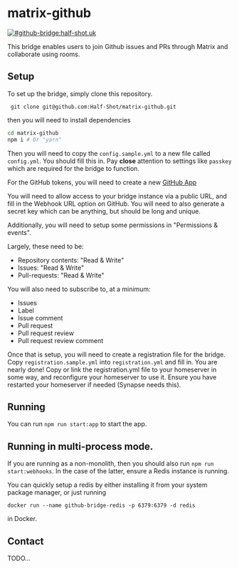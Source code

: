 matrix-github
=============

[![#github-bridge:half-shot.uk](https://img.shields.io/matrix/github-bridge:half-shot.uk.svg?server_fqdn=matrix.half-shot.uk&label=%23github-bridge:half-shot.uk&logo=matrix)](https://matrix.to/#/#github-bridge:half-shot.uk)


This bridge enables users to join Github issues and PRs through Matrix and collaborate using rooms.

## Setup

To set up the bridge, simply clone this repository.

` git clone git@github.com:Half-Shot/matrix-github.git`

then you will need to install dependencies

```bash
cd matrix-github
npm i # Or "yarn"
```

Then you will need to copy the `config.sample.yml` to a new file called `config.yml`. You should fill this in. Pay **close** attention to settings like `passkey` which are required for the bridge to function.

For the GitHub tokens, you will need to create a new [GitHub App](https://github.com/settings/apps/new)

You will need to allow access to your bridge instance via a public URL, and fill in the Webhook URL option on GitHub. You will need to also generate a secret key which can be anything, but should be long and unique.

Additionally, you will need to setup some permissions in "Permissions & events".

Largely, these need to be:

- Repository contents: "Read & Write"
- Issues: "Read & Write"
- Pull-requests: "Read & Write"

You will also need to subscribe to, at a minimum:

- Issues
- Label
- Issue comment
- Pull request
- Pull request review
- Pull request review comment

Once that is setup, you will need to create a registration file for the bridge. Copy `registration.sample.yml` into `registration.yml` and fill in. You are nearly done! Copy or link the registration.yml file to your homeserver in some way, and reconfigure your homeserver to use it. Ensure you have restarted your homeserver if needed (Synapse needs this).

## Running

You can run `npm run start:app` to start the app.


## Running in multi-process mode.

If you are running as a non-monolith, then you should also run `npm run start:webhooks`. In the case of the latter, ensure a Redis instance is running. 

You can quickly setup a redis by either installing it from your system package manager, or just running

`docker run --name github-bridge-redis -p 6379:6379 -d redis`

in Docker.
## Contact

TODO...